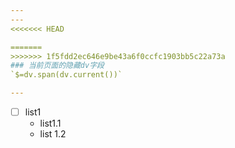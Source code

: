 ```yaml
---
---
<<<<<<< HEAD

=======
>>>>>>> 1f5fdd2ec646e9be43a6f0ccfc1903bb5c22a73a
### 当前页面的隐藏dv字段
`$=dv.span(dv.current())`

---
```


- [ ] list1
	- list1.1
	- list 1.2

